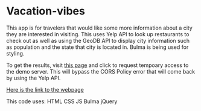 # Vacation-vibes

This app is for travelers that would like some more information about a city they are interested in visiting.  This uses Yelp API to look up restaurants to check out as well as using the GeoDB API to display city information such as population and the state that city is located in.  Bulma is being used for styling.

To get the results, visit <a href="https://cors-anywhere.herokuapp.com/corsdemo/">this page</a> and click to request tempoary access to the demo server.  This will bypass the CORS Policy error that will come back by using the Yelp API.

<a href="https://peterwmcclelland.github.io/Vacation-vibes/">Here is the link to the webpage</a>

This code uses:
HTML
CSS
JS
Bulma
jQuery

